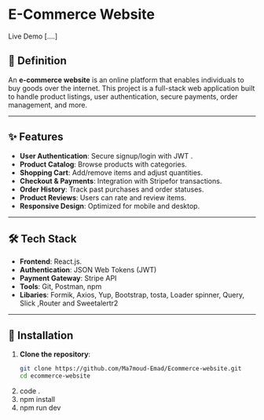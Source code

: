 # E-Commerce Website

Live Demo [....]

## 📖 Definition
An **e-commerce website** is an online platform that enables  individuals to buy  goods over the internet. This project is a full-stack web application built to handle product listings, user authentication, secure payments, order management, and more.

---

## ✨ Features
- **User Authentication**: Secure signup/login with JWT .
- **Product Catalog**: Browse products with categories.
- **Shopping Cart**: Add/remove items and adjust quantities.
- **Checkout & Payments**: Integration with Stripefor transactions.
- **Order History**: Track past purchases and order statuses.
- **Product Reviews**: Users can rate and review items.
- **Responsive Design**: Optimized for mobile and desktop.

---

## 🛠️ Tech Stack
- **Frontend**: React.js.
- **Authentication**: JSON Web Tokens (JWT)
- **Payment Gateway**: Stripe API 
- **Tools**: Git, Postman, npm
- **Libaries**: Formik, Axios, Yup, Bootstrap, 
tosta, Loader spinner, Query, Slick ,Router and Sweetalertr2

---

## 🚀 Installation
1. **Clone the repository**:
   ```bash
   git clone https://github.com/Ma7moud-Emad/Ecommerce-website.git
   cd ecommerce-website
2. code .
3. npm install 
4. npm run dev

